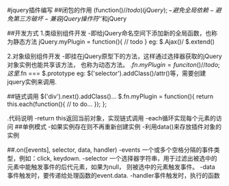 #jquery插件编写
##闭包的作用
(function($){
  // to do
})(jQuery);
-避免全局依赖
-避免第三方破坏
-兼容jQuery操作符‘$’和jQuery

##开发方式
1.类级别组件开发
-即给jQuery命名空间下添加新的全局函数，也称为静态方法
jQuery.myPlugin = function(){
  // todo
}
eg: $.Ajax()/ $.extend()

2.对象级别组件开发
-即挂在jQuery原型下的方法，这样通过选择器获取的jQuery对象实例也能共享该方法， 也称为动态方法。
$.fn.myPlugin = funciton(){
  // todo
};
这里$.fn === $.prototype
eg: $('selector').addClass()/attr()等，需要创建jquery实例来调用.

##链式调用
  $('div').next().addClass()...
  $.fn.myPlugin = function(){
    return this.each(function(){
      // to do...
    });
  };

  .代码说明
    -return this返回当前对象，实现链式调用
    -each循环实现每个元素的访问
##单例模式
 -如果实例存在则不再重新创建实例
 -利用data()来存放插件对象的实例

##.on([events], selector, data, handler)
-events 一个或多个空格分隔的事件类型，例如：click, keydown.
-selector 一个选择器字符串，用于过滤出被选中的元素中能触发事件的后代元素，如果为null， 则被选中的元素触发事件。
-data 事件触发时，要传递给处理函数的event.data.
-handler事件触发时，执行的函数


